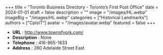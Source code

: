 +++
title = "Toronto Business Directory - Toronto’s First Post Office"
date = 2024-01-01
draft = false
description = ""
image = "/images/HL.webp"
imageBig = "/images/HL.webp"
categories = ["Historical Landmarks"]
authors = ["CplsIT"]
avatar = "/images/avatar.webp"
featured = false
+++


* **URL** :  http://www.townofyork.com/
* **Description** : None
* **Telephone** : 416-865-1833
* **Address** : 260 Adelaide Street East